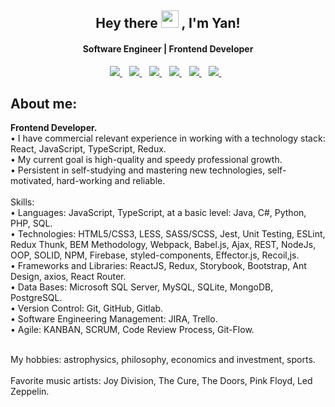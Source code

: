 <!--
**exciting-opportunities/exciting-opportunities** is a ✨ _special_ ✨ repository because its `README.md` (this file) appears on your GitHub profile.

Here are some ideas to get you started:

- 🔭 I’m currently working on ...
- 🌱 I’m currently learning ...
- 👯 I’m looking to collaborate on ...
- 🤔 I’m looking for help with ...
- 💬 Ask me about ...
- 📫 How to reach me: ...
- 😄 Pronouns: ...
- ⚡ Fun fact: ...
-->
<h2 align="center">
  Hey there <img src="https://media.giphy.com/media/hvRJCLFzcasrR4ia7z/giphy.gif" width="28"> , I'm Yan! 
</h2>

<h4 align='center'>
  Software Engineer | Frontend Developer
</h4>


<p align='center'>
  <a href="https://www.linkedin.com/in/exciting-opportunities">
    <img src="https://img.shields.io/badge/linkedin-%230077B5.svg?&style=flat&logo=linkedin&logoColor=white" />
  </a>&nbsp;&nbsp;
  <a href="https://www.instagram.com/virginity8/">
    <img src="https://img.shields.io/badge/instagram-FF00FF.svg?&style=flat&logo=instagram&logoColor=white" />
  </a>&nbsp;&nbsp;
  <a href="https://vk.com/exciting_opportunities">
    <img src="https://img.shields.io/badge/vk-%230077B5.svg?&style=flat&logo=vk&logoColor=white" />
  </a>&nbsp;&nbsp;
  <a href="https://t.me/exciting_opportunities">
    <img src="https://img.shields.io/badge/telegram-%230077B5.svg?&style=flat&logo=telegram&logoColor=white" />
  </a>&nbsp;&nbsp;
<a href="https://www.facebook.com/profile.php?id=100064688205419">
    <img src="https://img.shields.io/badge/facebook-%231DA1F2.svg?&style=flat&logo=facebook&logoColor=white" />        
  </a>&nbsp;&nbsp;
  <a href="https://twitter.com/exciopp">
    <img src="https://img.shields.io/badge/twitter-%231DA1F2.svg?&style=flat&logo=twitter&logoColor=white" />        
  </a>&nbsp;&nbsp;
</p>

<!-- <p align="center">
  <a href="https://github.com/exciting-opportunities">
    <img alt="followers" title="Follow me on Github" src="https://img.shields.io/github/followers/exciting-opportunities?color=236ad3&labelColor=1155ba&style=for-the-badge&logo=github&label=Follow"/></a>
  <a href="https://twitter.com/exciopp">
    <img alt="followers" title="Follow me on Twitter" src="https://img.shields.io/twitter/follow/exciopp?color=55960c&labelColor=488207&label=Follow&logo=twitter&logoColor=white&style=for-the-badge"/></a>
  </p> -->


##  About me:
<p>
  <b>Frontend Developer.</b> <br>
• I have commercial relevant experience in working with a technology stack: React, JavaScript, TypeScript, Redux. <br>
• My current goal is high-quality and speedy professional growth. <br>
• Persistent in self-studying and mastering new technologies, self-motivated, hard-working and reliable. <br>
<br>
Skills: <br>
• Languages: JavaScript, TypeScript, at a basic level: Java, C#, Python, PHP, SQL. <br>
• Technologies: HTML5/CSS3, LESS, SASS/SCSS, Jest, Unit Testing, ESLint, Redux Thunk, BEM Methodology, Webpack, Babel.js, Ajax, REST, NodeJs, OOP, SOLID, NPM, Firebase, styled-components, Effector.js, Recoil,js. <br>
• Frameworks and Libraries: ReactJS, Redux, Storybook, Bootstrap, Ant Design, axios, React Router. <br>
• Data Bases: Microsoft SQL Server, MySQL, SQLite, MongoDB, PostgreSQL. <br>
• Version Control: Git, GitHub, Gitlab. <br>
• Software Engineering Management: JIRA, Trello. <br>
• Agile: KANBAN, SCRUM, Code Review Process, Git-Flow. <br>
<br>

My hobbies: astrophysics, philosophy, economics and investment, sports. <br>
<br>
Favorite music artists: Joy Division, The Cure, The Doors, Pink Floyd, Led Zeppelin. <br>
</p>
